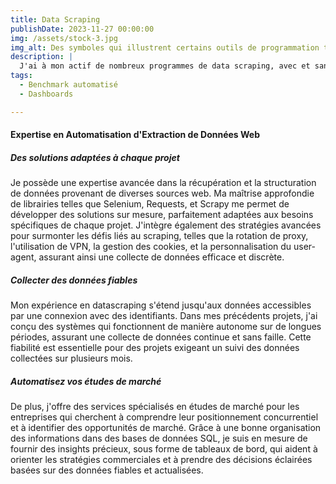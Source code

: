 ```yaml
---
title: Data Scraping
publishDate: 2023-11-27 00:00:00
img: /assets/stock-3.jpg
img_alt: Des symboles qui illustrent certains outils de programmation tels que SQL et les API.
description: |
  J'ai à mon actif de nombreux programmes de data scraping, avec et sans login.
tags:
  - Benchmark automatisé
  - Dashboards

---
```

#### Expertise en Automatisation d'Extraction de Données Web

##### Des solutions adaptées à chaque projet
Je possède une expertise avancée dans la récupération et la structuration de données provenant de diverses sources web. Ma maîtrise approfondie de librairies telles que Selenium, Requests, et Scrapy me permet de développer des solutions sur mesure, parfaitement adaptées aux besoins spécifiques de chaque projet. J'intègre également des stratégies avancées pour surmonter les défis liés au scraping, telles que la rotation de proxy, l'utilisation de VPN, la gestion des cookies, et la personnalisation du user-agent, assurant ainsi une collecte de données efficace et discrète.

##### Collecter des données fiables
Mon expérience en datascraping s'étend jusqu'aux données accessibles par une connexion avec des identifiants. Dans mes précédents projets, j'ai conçu des systèmes qui fonctionnent de manière autonome sur de longues périodes, assurant une collecte de données continue et sans faille. Cette fiabilité est essentielle pour des projets exigeant un suivi des données collectées sur plusieurs mois.

##### Automatisez vos études de marché
De plus, j'offre des services spécialisés en études de marché pour les entreprises qui cherchent à comprendre leur positionnement concurrentiel et à identifier des opportunités de marché. Grâce à une bonne organisation des informations dans des bases de données SQL, je suis en mesure de fournir des insights précieux, sous forme de tableaux de bord, qui aident à orienter les stratégies commerciales et à prendre des décisions éclairées basées sur des données fiables et actualisées.
